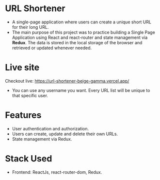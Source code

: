 # URL Shortener
- A single-page application where users can create a unique short URL for their long URL.
- The main purpose of this project was to practice building a Single Page Application using React and react-router and state management via <b>Redux</b>. The data is stored in the local storage of the browser and retrieved or updated whenever needed.

# Live site
Checkout live: https://url-shortener-beige-gamma.vercel.app/
- You can use any username you want. Every URL list will be unique to that specific user.

# Features
- User authentication and authorization.
- Users can create, update and delete their own URLs.
- State management via Redux.

# Stack Used
- Frontend: ReactJs, react-router-dom, Redux. 

